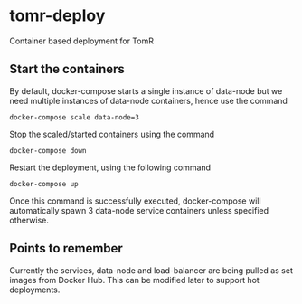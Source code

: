 # tomr-deploy
Container based deployment for TomR

## Start the containers
By default, docker-compose starts a single instance of data-node but we need
multiple instances of data-node containers, hence use the command
```
docker-compose scale data-node=3
```

Stop the scaled/started containers using the command
```
docker-compose down
```

Restart the deployment, using the following command
```
docker-compose up
```

Once this command is successfully executed, docker-compose will automatically
spawn 3 data-node service containers unless specified otherwise.

## Points to remember
Currently the services, data-node and load-balancer are being pulled as set
images from Docker Hub. This can be modified later to support hot deployments.
